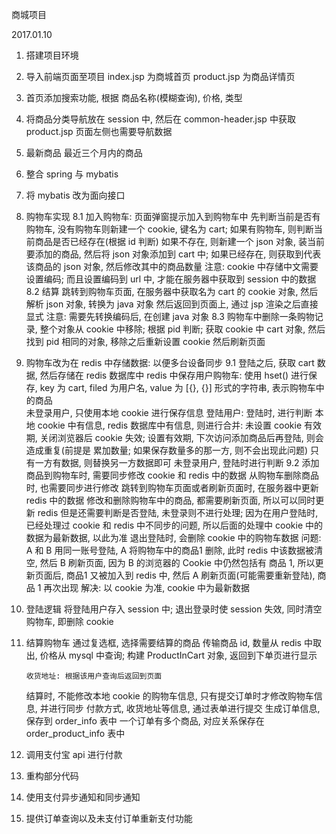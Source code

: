 商城项目

2017.01.10

1. 搭建项目环境
2. 导入前端页面至项目
    index.jsp 为商城首页
    product.jsp 为商品详情页
3. 首页添加搜索功能, 根据
    商品名称(模糊查询), 价格, 类型
4. 将商品分类导航放在 session 中, 然后在 common-header.jsp 中获取
    product.jsp 页面左侧也需要导航数据
5. 最新商品
    最近三个月内的商品

6. 整合 spring 与 mybatis
7. 将 mybatis 改为面向接口

8. 购物车实现
    8.1 加入购物车: 页面弹窗提示加入到购物车中
        先判断当前是否有购物车, 没有购物车则新建一个 cookie, 键名为 cart;
        如果有购物车, 则判断当前商品是否已经存在(根据 id 判断)
            如果不存在, 则新建一个 json 对象, 装当前要添加的商品, 然后将 json 对象添加到 cart 中;
            如果已经存在, 则获取到代表该商品的 json 对象, 然后修改其中的商品数量
        注意: cookie 中存储中文需要设置编码; 而且设置编码到 url 中, 才能在服务器中获取到 session 中的数据
    8.2 结算
        跳转到购物车页面, 在服务器中获取名为 cart 的 cookie 对象, 然后解析 json 对象, 转换为 java 对象
        然后返回到页面上, 通过 jsp 渲染之后直接显式
        注意: 需要先转换编码后, 在创建 java 对象
    8.3 购物车中删除一条购物记录, 整个对象从 cookie 中移除; 
        根据 pid 判断;
        获取 cookie 中 cart 对象, 然后找到 pid 相同的对象, 移除之后重新设置 cookie
        然后刷新页面
9. 购物车改为在 redis 中存储数据: 以便多台设备同步
    9.1 登陆之后, 获取 cart 数据, 然后存储在 redis 数据库中
        redis 中保存用户购物车: 使用 hset() 进行保存, key 为 cart, filed 为用户名, value 为 [{}, {}] 形式的字符串, 表示购物车中的商品    
        未登录用户, 只使用本地 cookie 进行保存信息
        登陆用户: 
            登陆时, 进行判断
                本地 cookie 中有信息, redis 数据库中有信息, 则进行合并: 
                    未设置 cookie 有效期, 关闭浏览器后 cookie 失效; 
                    设置有效期, 下次访问添加商品后再登陆, 则会造成重复(前提是 累加数量; 如果保存数量多的那一方, 则不会出现此问题)
                只有一方有数据, 则替换另一方数据即可
        未登录用户, 登陆时进行判断
    9.2 添加商品到购物车时, 需要同步修改 cookie 和 redis 中的数据
        从购物车删除商品时, 也需要同步进行修改
            跳转到购物车页面或者刷新页面时, 在服务器中更新 redis 中的数据
            修改和删除购物车中的商品, 都需要刷新页面, 所以可以同时更新 redis
            但是还需要判断是否登陆, 未登录则不进行处理; 
            因为在用户登陆时, 已经处理过 cookie 和 redis 中不同步的问题, 所以后面的处理中 cookie 中的数据为最新数据, 以此为准
        退出登陆时, 会删除 cookie 中的购物车数据
        问题: A 和 B 用同一账号登陆, A 将购物车中的商品1 删除, 此时 redis 中该数据被清空, 然后 B 刷新页面, 因为 B 的浏览器的 Cookie 中仍然包括有
        商品 1, 所以更新页面后, 商品1 又被加入到 redis 中, 然后 A 刷新页面(可能需要重新登陆), 商品 1 再次出现
            解决: 以 cookie 为准, cookie 中为最新数据
    
10. 登陆逻辑
    将登陆用户存入 session 中; 退出登录时使 session 失效, 同时清空购物车, 即删除 cookie
    
11. 结算购物车
    通过复选框, 选择需要结算的商品
        传输商品 id, 数量从 redis 中取出, 价格从 mysql 中查询; 构建 ProductInCart 对象, 返回到下单页进行显示
        
        收货地址: 根据该用户查询后返回到页面
    结算时, 不能修改本地 cookie 的购物车信息, 只有提交订单时才修改购物车信息, 并进行同步
        付款方式, 收货地址等信息, 通过表单进行提交
        生成订单信息, 保存到 order_info 表中
        一个订单有多个商品, 对应关系保存在 order_product_info 表中
12. 调用支付宝 api 进行付款
13. 重构部分代码
14. 使用支付异步通知和同步通知
15. 提供订单查询以及未支付订单重新支付功能